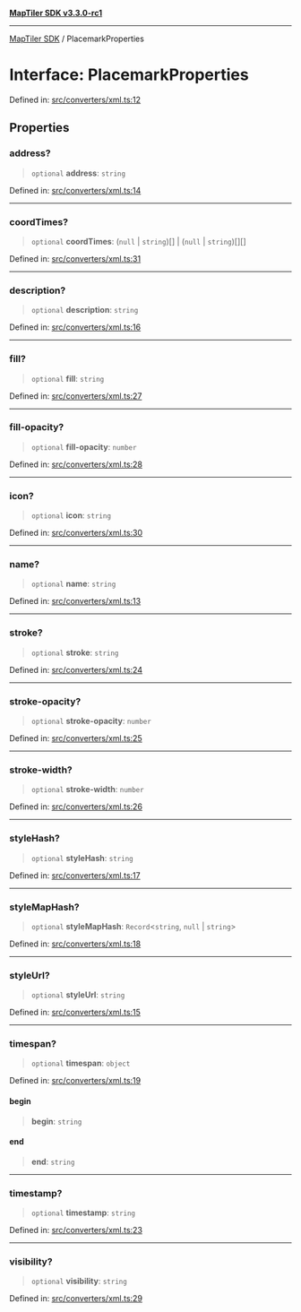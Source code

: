 [**MapTiler SDK v3.3.0-rc1**](../README.md)

***

[MapTiler SDK](../README.md) / PlacemarkProperties

# Interface: PlacemarkProperties

Defined in: [src/converters/xml.ts:12](https://github.com/maptiler/maptiler-sdk-js/blob/d9cb958ebf063ecde2f6f583eb172e5a83460e6a/src/converters/xml.ts#L12)

## Properties

### address?

> `optional` **address**: `string`

Defined in: [src/converters/xml.ts:14](https://github.com/maptiler/maptiler-sdk-js/blob/d9cb958ebf063ecde2f6f583eb172e5a83460e6a/src/converters/xml.ts#L14)

***

### coordTimes?

> `optional` **coordTimes**: (`null` \| `string`)[] \| (`null` \| `string`)[][]

Defined in: [src/converters/xml.ts:31](https://github.com/maptiler/maptiler-sdk-js/blob/d9cb958ebf063ecde2f6f583eb172e5a83460e6a/src/converters/xml.ts#L31)

***

### description?

> `optional` **description**: `string`

Defined in: [src/converters/xml.ts:16](https://github.com/maptiler/maptiler-sdk-js/blob/d9cb958ebf063ecde2f6f583eb172e5a83460e6a/src/converters/xml.ts#L16)

***

### fill?

> `optional` **fill**: `string`

Defined in: [src/converters/xml.ts:27](https://github.com/maptiler/maptiler-sdk-js/blob/d9cb958ebf063ecde2f6f583eb172e5a83460e6a/src/converters/xml.ts#L27)

***

### fill-opacity?

> `optional` **fill-opacity**: `number`

Defined in: [src/converters/xml.ts:28](https://github.com/maptiler/maptiler-sdk-js/blob/d9cb958ebf063ecde2f6f583eb172e5a83460e6a/src/converters/xml.ts#L28)

***

### icon?

> `optional` **icon**: `string`

Defined in: [src/converters/xml.ts:30](https://github.com/maptiler/maptiler-sdk-js/blob/d9cb958ebf063ecde2f6f583eb172e5a83460e6a/src/converters/xml.ts#L30)

***

### name?

> `optional` **name**: `string`

Defined in: [src/converters/xml.ts:13](https://github.com/maptiler/maptiler-sdk-js/blob/d9cb958ebf063ecde2f6f583eb172e5a83460e6a/src/converters/xml.ts#L13)

***

### stroke?

> `optional` **stroke**: `string`

Defined in: [src/converters/xml.ts:24](https://github.com/maptiler/maptiler-sdk-js/blob/d9cb958ebf063ecde2f6f583eb172e5a83460e6a/src/converters/xml.ts#L24)

***

### stroke-opacity?

> `optional` **stroke-opacity**: `number`

Defined in: [src/converters/xml.ts:25](https://github.com/maptiler/maptiler-sdk-js/blob/d9cb958ebf063ecde2f6f583eb172e5a83460e6a/src/converters/xml.ts#L25)

***

### stroke-width?

> `optional` **stroke-width**: `number`

Defined in: [src/converters/xml.ts:26](https://github.com/maptiler/maptiler-sdk-js/blob/d9cb958ebf063ecde2f6f583eb172e5a83460e6a/src/converters/xml.ts#L26)

***

### styleHash?

> `optional` **styleHash**: `string`

Defined in: [src/converters/xml.ts:17](https://github.com/maptiler/maptiler-sdk-js/blob/d9cb958ebf063ecde2f6f583eb172e5a83460e6a/src/converters/xml.ts#L17)

***

### styleMapHash?

> `optional` **styleMapHash**: `Record`\<`string`, `null` \| `string`\>

Defined in: [src/converters/xml.ts:18](https://github.com/maptiler/maptiler-sdk-js/blob/d9cb958ebf063ecde2f6f583eb172e5a83460e6a/src/converters/xml.ts#L18)

***

### styleUrl?

> `optional` **styleUrl**: `string`

Defined in: [src/converters/xml.ts:15](https://github.com/maptiler/maptiler-sdk-js/blob/d9cb958ebf063ecde2f6f583eb172e5a83460e6a/src/converters/xml.ts#L15)

***

### timespan?

> `optional` **timespan**: `object`

Defined in: [src/converters/xml.ts:19](https://github.com/maptiler/maptiler-sdk-js/blob/d9cb958ebf063ecde2f6f583eb172e5a83460e6a/src/converters/xml.ts#L19)

#### begin

> **begin**: `string`

#### end

> **end**: `string`

***

### timestamp?

> `optional` **timestamp**: `string`

Defined in: [src/converters/xml.ts:23](https://github.com/maptiler/maptiler-sdk-js/blob/d9cb958ebf063ecde2f6f583eb172e5a83460e6a/src/converters/xml.ts#L23)

***

### visibility?

> `optional` **visibility**: `string`

Defined in: [src/converters/xml.ts:29](https://github.com/maptiler/maptiler-sdk-js/blob/d9cb958ebf063ecde2f6f583eb172e5a83460e6a/src/converters/xml.ts#L29)
